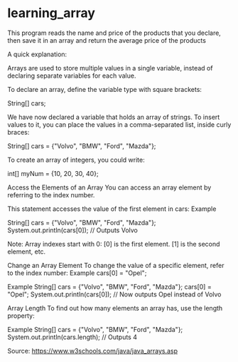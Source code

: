 # learning_array
This program reads the name and price of  the products that you declare, then save it in an array and return the average price of the products

A quick explanation: 

Arrays are used to store multiple values in a single variable, instead of declaring separate variables for each value.

To declare an array, define the variable type with square brackets:

String[] cars;

We have now declared a variable that holds an array of strings. To insert values to it, you can place the values in a comma-separated list, inside curly braces:

String[] cars = {"Volvo", "BMW", "Ford", "Mazda"};

To create an array of integers, you could write:

int[] myNum = {10, 20, 30, 40};

Access the Elements of an Array
You can access an array element by referring to the index number.

This statement accesses the value of the first element in cars:
Example

String[] cars = {"Volvo", "BMW", "Ford", "Mazda"};
System.out.println(cars[0]);
// Outputs Volvo

Note: Array indexes start with 0: [0] is the first element. [1] is the second element, etc.

Change an Array Element
To change the value of a specific element, refer to the index number:
Example
cars[0] = "Opel";

Example
String[] cars = {"Volvo", "BMW", "Ford", "Mazda"};
cars[0] = "Opel";
System.out.println(cars[0]);
// Now outputs Opel instead of Volvo

Array Length
To find out how many elements an array has, use the length property:

Example
String[] cars = {"Volvo", "BMW", "Ford", "Mazda"};
System.out.println(cars.length);
// Outputs 4

Source: https://www.w3schools.com/java/java_arrays.asp



